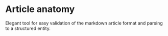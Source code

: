 Article anatomy
===============

Elegant tool for easy validation of the markdown article format and parsing to a structured entity.
